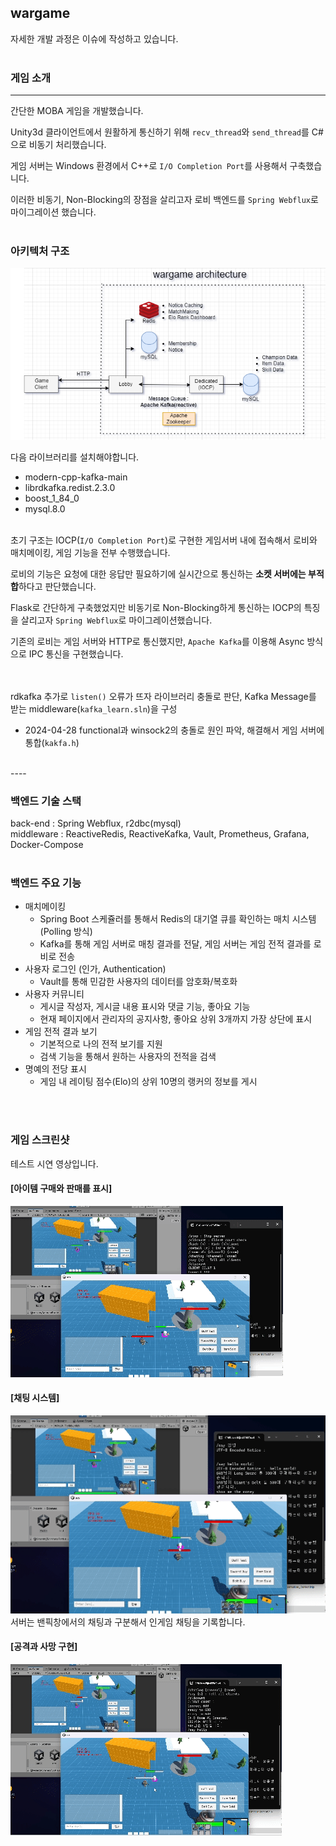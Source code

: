 ## wargame

자세한 개발 과정은 이슈에 작성하고 있습니다.  
</br>  

### 게임 소개

---

간단한 MOBA 게임을 개발했습니다.

Unity3d 클라이언트에서 원활하게 통신하기 위해 `recv_thread`와 `send_thread`를 C#으로 비동기 처리했습니다.

게임 서버는 Windows 환경에서 C++로 `I/O Completion Port`를 사용해서 구축했습니다.

이러한 비동기, Non-Blocking의 장점을 살리고자 로비 백엔드를 `Spring Webflux`로 마이그레이션 했습니다.
</br></br>

### 아키텍처 구조
![wargame_architecture.png](wargame_architecture.png)

다음 라이브러리를 설치해야합니다.
- modern-cpp-kafka-main
- librdkafka.redist.2.3.0
- boost_1_84_0
- mysql.8.0    
  </br>

초기 구조는 IOCP(`I/O Completion Port`)로 구현한 게임서버 내에 접속해서 로비와 매치메이킹, 게임 기능을 전부 수행했습니다.

로비의 기능은 요청에 대한 응답만 필요하기에 실시간으로 통신하는 **소켓 서버에는 부적합**하다고 판단했습니다.

Flask로 간단하게 구축했었지만 비동기로 Non-Blocking하게 통신하는 IOCP의 특징을 살리고자 `Spring Webflux`로 마이그레이션했습니다.

기존의 로비는 게임 서버와 HTTP로 통신했지만, `Apache Kafka`를 이용해 Async 방식으로 IPC 통신을 구현했습니다.
</br>  
</br>  

rdkafka 추가로 `listen()` 오류가 뜨자 라이브러리 충돌로 판단, Kafka Message를 받는 middleware(`kafka_learn.sln`)을 구성
  - 2024-04-28 functional과 winsock2의 충돌로 원인 파악, 해결해서 게임 서버에 통합(`kakfa.h`)

</br>
----
<br>  

### 백엔드 기술 스택

back-end : Spring Webflux, r2dbc(mysql)  
middleware : ReactiveRedis, ReactiveKafka, Vault, Prometheus, Grafana, Docker-Compose
</br></br>

### 백엔드 주요 기능 

- 매치메이킹
  - Spring Boot 스케쥴러를 통해서 Redis의 대기열 큐를 확인하는 매치 시스템 (Polling 방식)
  - Kafka를 통해 게임 서버로 매칭 결과를 전달, 게임 서버는 게임 전적 결과를 로비로 전송
- 사용자 로그인 (인가, Authentication)
  - Vault를 통해 민감한 사용자의 데이터를 암호화/복호화
- 사용자 커뮤니티
  - 게시글 작성자, 게시글 내용 표시와 댓글 기능, 좋아요 기능
  - 현재 페이지에서 관리자의 공지사항, 좋아요 상위 3개까지 가장 상단에 표시
- 게임 전적 결과 보기
  - 기본적으로 나의 전적 보기를 지원
  - 검색 기능을 통해서 원하는 사용자의 전적을 검색
- 명예의 전당 표시
  - 게임 내 레이팅 점수(Elo)의 상위 10명의 랭커의 정보를 게시

</br></br>
  
### 게임 스크린샷
테스트 시연 영상입니다.  

#### [아이템 구매와 판매를 표시]
![attack.gif](attack.gif)
</br>  

#### [채팅 시스템]  
![chat.gif](chat.gif)  
서버는 밴픽창에서의 채팅과 구분해서 인게임 채팅을 기록합니다. 
</br>

#### [공격과 사망 구현]  
![die.gif](die.gif)

</br></br>